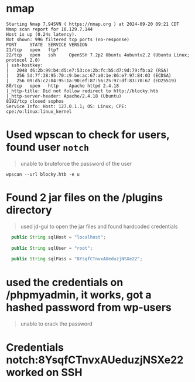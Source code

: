 # nmap 
```shell
Starting Nmap 7.94SVN ( https://nmap.org ) at 2024-09-20 09:21 CDT
Nmap scan report for 10.129.7.144
Host is up (0.24s latency).
Not shown: 996 filtered tcp ports (no-response)
PORT     STATE  SERVICE VERSION
21/tcp   open   ftp?
22/tcp   open   ssh     OpenSSH 7.2p2 Ubuntu 4ubuntu2.2 (Ubuntu Linux; protocol 2.0)
| ssh-hostkey: 
|   2048 d6:2b:99:b4:d5:e7:53:ce:2b:fc:b5:d7:9d:79:fb:a2 (RSA)
|   256 5d:7f:38:95:70:c9:be:ac:67:a0:1e:86:e7:97:84:03 (ECDSA)
|_  256 09:d5:c2:04:95:1a:90:ef:87:56:25:97:df:83:70:67 (ED25519)
80/tcp   open   http    Apache httpd 2.4.18
|_http-title: Did not follow redirect to http://blocky.htb
|_http-server-header: Apache/2.4.18 (Ubuntu)
8192/tcp closed sophos
Service Info: Host: 127.0.1.1; OS: Linux; CPE: cpe:/o:linux:linux_kernel

```

# Used wpscan to check for users, found user `notch`

> unable to bruteforce the password of the user 
```shell
wpscan --url blocky.htb -e u

```
# Found 2 jar files on the /plugins directory

> used jd-gui to open the jar files and found hardcoded credentials

```java 
  public String sqlHost = "localhost";
  
  public String sqlUser = "root";
  
  public String sqlPass = "8YsqfCTnvxAUeduzjNSXe22";
```

# used the credentials on /phpmyadmin, it works, got a hashed password from wp-users 

> unable to crack the password

# Credentials notch:8YsqfCTnvxAUeduzjNSXe22 worked on SSH 

